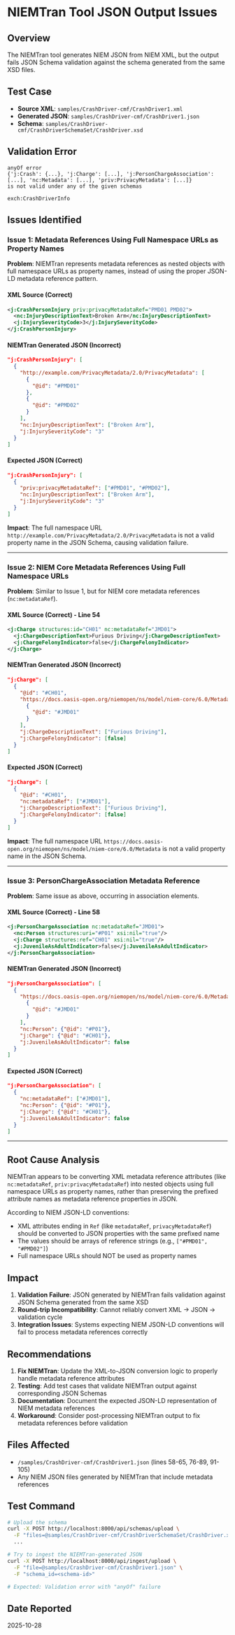 # NIEMTran Tool JSON Output Issues

## Overview
The NIEMTran tool generates NIEM JSON from NIEM XML, but the output fails JSON Schema validation against the schema generated from the same XSD files.

## Test Case
- **Source XML**: `samples/CrashDriver-cmf/CrashDriver1.xml`
- **Generated JSON**: `samples/CrashDriver-cmf/CrashDriver1.json`
- **Schema**: `samples/CrashDriver-cmf/CrashDriverSchemaSet/CrashDriver.xsd`

## Validation Error

```
anyOf error
{'j:Crash': {...}, 'j:Charge': [...], 'j:PersonChargeAssociation': [...], 'nc:Metadata': [...], 'priv:PrivacyMetadata': [...]}
is not valid under any of the given schemas

exch:CrashDriverInfo
```

## Issues Identified

### Issue 1: Metadata References Using Full Namespace URLs as Property Names

**Problem**: NIEMTran represents metadata references as nested objects with full namespace URLs as property names, instead of using the proper JSON-LD metadata reference pattern.

#### XML Source (Correct)
```xml
<j:CrashPersonInjury priv:privacyMetadataRef="PMD01 PMD02">
  <nc:InjuryDescriptionText>Broken Arm</nc:InjuryDescriptionText>
  <j:InjurySeverityCode>3</j:InjurySeverityCode>
</j:CrashPersonInjury>
```

#### NIEMTran Generated JSON (Incorrect)
```json
"j:CrashPersonInjury": [
  {
    "http://example.com/PrivacyMetadata/2.0/PrivacyMetadata": [
      {
        "@id": "#PMD01"
      },
      {
        "@id": "#PMD02"
      }
    ],
    "nc:InjuryDescriptionText": ["Broken Arm"],
    "j:InjurySeverityCode": "3"
  }
]
```

#### Expected JSON (Correct)
```json
"j:CrashPersonInjury": [
  {
    "priv:privacyMetadataRef": ["#PMD01", "#PMD02"],
    "nc:InjuryDescriptionText": ["Broken Arm"],
    "j:InjurySeverityCode": "3"
  }
]
```

**Impact**: The full namespace URL `http://example.com/PrivacyMetadata/2.0/PrivacyMetadata` is not a valid property name in the JSON Schema, causing validation failure.

---

### Issue 2: NIEM Core Metadata References Using Full Namespace URLs

**Problem**: Similar to Issue 1, but for NIEM core metadata references (`nc:metadataRef`).

#### XML Source (Correct) - Line 54
```xml
<j:Charge structures:id="CH01" nc:metadataRef="JMD01">
  <j:ChargeDescriptionText>Furious Driving</j:ChargeDescriptionText>
  <j:ChargeFelonyIndicator>false</j:ChargeFelonyIndicator>
</j:Charge>
```

#### NIEMTran Generated JSON (Incorrect)
```json
"j:Charge": [
  {
    "@id": "#CH01",
    "https://docs.oasis-open.org/niemopen/ns/model/niem-core/6.0/Metadata": [
      {
        "@id": "#JMD01"
      }
    ],
    "j:ChargeDescriptionText": ["Furious Driving"],
    "j:ChargeFelonyIndicator": [false]
  }
]
```

#### Expected JSON (Correct)
```json
"j:Charge": [
  {
    "@id": "#CH01",
    "nc:metadataRef": ["#JMD01"],
    "j:ChargeDescriptionText": ["Furious Driving"],
    "j:ChargeFelonyIndicator": [false]
  }
]
```

**Impact**: The full namespace URL `https://docs.oasis-open.org/niemopen/ns/model/niem-core/6.0/Metadata` is not a valid property name in the JSON Schema.

---

### Issue 3: PersonChargeAssociation Metadata Reference

**Problem**: Same issue as above, occurring in association elements.

#### XML Source (Correct) - Line 58
```xml
<j:PersonChargeAssociation nc:metadataRef="JMD01">
  <nc:Person structures:uri="#P01" xsi:nil="true"/>
  <j:Charge structures:ref="CH01" xsi:nil="true"/>
  <j:JuvenileAsAdultIndicator>false</j:JuvenileAsAdultIndicator>
</j:PersonChargeAssociation>
```

#### NIEMTran Generated JSON (Incorrect)
```json
"j:PersonChargeAssociation": [
  {
    "https://docs.oasis-open.org/niemopen/ns/model/niem-core/6.0/Metadata": [
      {
        "@id": "#JMD01"
      }
    ],
    "nc:Person": {"@id": "#P01"},
    "j:Charge": {"@id": "#CH01"},
    "j:JuvenileAsAdultIndicator": false
  }
]
```

#### Expected JSON (Correct)
```json
"j:PersonChargeAssociation": [
  {
    "nc:metadataRef": ["#JMD01"],
    "nc:Person": {"@id": "#P01"},
    "j:Charge": {"@id": "#CH01"},
    "j:JuvenileAsAdultIndicator": false
  }
]
```

---

## Root Cause Analysis

NIEMTran appears to be converting XML metadata reference attributes (like `nc:metadataRef`, `priv:privacyMetadataRef`) into nested objects using full namespace URLs as property names, rather than preserving the prefixed attribute names as metadata reference properties in JSON.

According to NIEM JSON-LD conventions:
- XML attributes ending in `Ref` (like `metadataRef`, `privacyMetadataRef`) should be converted to JSON properties with the same prefixed name
- The values should be arrays of reference strings (e.g., `["#PMD01", "#PMD02"]`)
- Full namespace URLs should NOT be used as property names

## Impact

1. **Validation Failure**: JSON generated by NIEMTran fails validation against JSON Schema generated from the same XSD
2. **Round-trip Incompatibility**: Cannot reliably convert XML → JSON → validation cycle
3. **Integration Issues**: Systems expecting NIEM JSON-LD conventions will fail to process metadata references correctly

## Recommendations

1. **Fix NIEMTran**: Update the XML-to-JSON conversion logic to properly handle metadata reference attributes
2. **Testing**: Add test cases that validate NIEMTran output against corresponding JSON Schemas
3. **Documentation**: Document the expected JSON-LD representation of NIEM metadata references
4. **Workaround**: Consider post-processing NIEMTran output to fix metadata references before validation

## Files Affected

- `/samples/CrashDriver-cmf/CrashDriver1.json` (lines 58-65, 76-89, 91-105)
- Any NIEM JSON files generated by NIEMTran that include metadata references

## Test Command

```bash
# Upload the schema
curl -X POST http://localhost:8000/api/schemas/upload \
  -F "files=@samples/CrashDriver-cmf/CrashDriverSchemaSet/CrashDriver.xsd" \
  ...

# Try to ingest the NIEMTran-generated JSON
curl -X POST http://localhost:8000/api/ingest/upload \
  -F "file=@samples/CrashDriver-cmf/CrashDriver1.json" \
  -F "schema_id=<schema-id>"

# Expected: Validation error with "anyOf" failure
```

## Date Reported
2025-10-28
